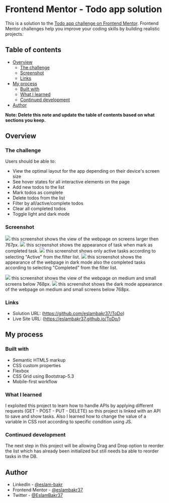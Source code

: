 # Frontend Mentor - Todo app solution

This is a solution to the [Todo app challenge on Frontend Mentor](https://www.frontendmentor.io/challenges/todo-app-Su1_KokOW). Frontend Mentor challenges help you improve your coding skills by building realistic projects. 

## Table of contents

- [Overview](#overview)
  - [The challenge](#the-challenge)
  - [Screenshot](#screenshot)
  - [Links](#links)
- [My process](#my-process)
  - [Built with](#built-with)
  - [What I learned](#what-i-learned)
  - [Continued development](#continued-development)
- [Author](#author)

**Note: Delete this note and update the table of contents based on what sections you keep.**

## Overview

### The challenge

Users should be able to:

- View the optimal layout for the app depending on their device's screen size
- See hover states for all interactive elements on the page
- Add new todos to the list
- Mark todos as complete
- Delete todos from the list
- Filter by all/active/complete todos
- Clear all completed todos
- Toggle light and dark mode

### Screenshot

![](./screenshots/screenshot%201.jpeg) this screenshot shows the view of the webpage on screens larger then 767px.
![](./screenshots/screenshot%202.jpeg) this screenshot shows the appearance of task when mark as completed task.
![](./screenshots/screenshot%203.jpeg) this screenshot shows only active tasks according to selecting "Active" from the.filter list.
![](./screenshots/screenshot%204.jpeg) this screenshot shows the appearance of the webpage in dark mode also the completed tasks according to selecting "Completed" from the filter list.

![](./screenshots/screenshot%205.jpeg) this screenshot shows the view of the webpage on medium and small screens below 768px.
![](./screenshots/screenshot%206.jpeg) this screenshot shows the dark mode appearance of the webpage on medium and small screens below 768px.


### Links

- Solution URL: (https://github.com/eslambakr37/ToDo)
- Live Site URL: (https://eslambakr37.github.io/ToDo/)

## My process

### Built with

- Semantic HTML5 markup
- CSS custom properties
- Flexbox
- CSS Grid using Bootstrap-5.3
- Mobile-first workflow

### What I learned

I exploited this project to learn how to handle APIs by applying different requests (GET - POST - PUT - DELETE) so this project is linked with an API to save and show tasks.
Also I learned how to change the value of a variable in CSS root according to specific condition using JS.


### Continued development

The next step in this project will be allowing Drag and Drop option to reorder the list which has already been initialized but still needs ba able to reorder tasks in the DB.

## Author

- LinkedIn - [@eslam-bakr](https://www.linkedin.com/in/eslam-bakr)
- Frontend Mentor - [@eslambakr37](https://www.frontendmentor.io/profile/eslambakr37)
- Twitter - [@EslamBakr37](https://www.twitter.com/EslamBakr37)

